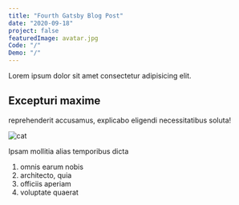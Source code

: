 ```yaml
---
title: "Fourth Gatsby Blog Post"
date: "2020-09-18"
project: false
featuredImage: avatar.jpg
Code: "/"
Demo: "/"
---
```


Lorem ipsum dolor sit amet consectetur adipisicing elit.

## Excepturi maxime

reprehenderit accusamus, explicabo eligendi necessitatibus soluta! 

![cat](../images/cat.jpg)

Ipsam mollitia alias temporibus dicta


1. omnis earum nobis
2. architecto, quia
3. officiis aperiam
4. voluptate quaerat